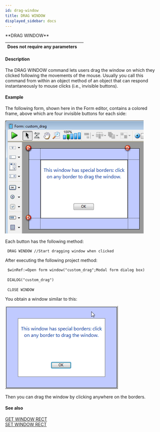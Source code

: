 ```yaml
---
id: drag-window
title: DRAG WINDOW
displayed_sidebar: docs
---
```


<!--REF #_command_.DRAG WINDOW.Syntax-->**DRAG WINDOW**<!-- END REF-->
<!--REF #_command_.DRAG WINDOW.Params-->
| Does not require any parameters |  |
| --- | --- |

<!-- END REF-->

#### Description 

<!--REF #_command_.DRAG WINDOW.Summary-->The DRAG WINDOW command lets users drag the window on which they clicked following the movements of the mouse.<!-- END REF--> Usually you call this command from within an object method of an object that can respond instantaneously to mouse clicks (i.e., invisible buttons).

#### Example 

The following form, shown here in the Form editor, contains a colored frame, above which are four invisible buttons for each side:

![](../assets/en/Commands/pict2762756.en.png)

Each button has the following method:

```4d
 DRAG WINDOW //Start dragging window when clicked
```

After executing the following project method:

```4d
 $winRef:=Open form window("custom_drag";Modal form dialog box)

 DIALOG("custom_drag")

 CLOSE WINDOW
```

You obtain a window similar to this:

![](../assets/en/Commands/pict2762759.en.png)

Then you can drag the window by clicking anywhere on the borders.

#### See also 
[GET WINDOW RECT](get-window-rect.md)  
[SET WINDOW RECT](set-window-rect.md)  